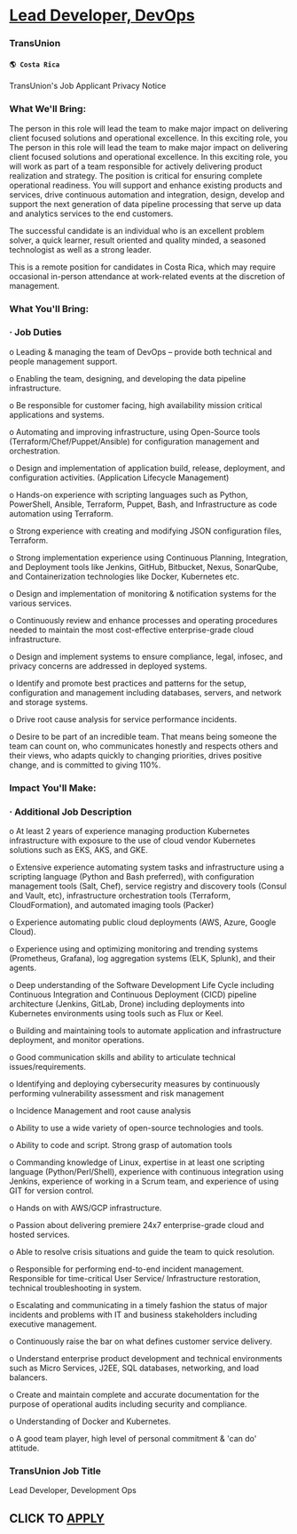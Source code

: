 # [Lead Developer, DevOps](https://www.remotewlb.com/apply/lead-developer-devops)  
### TransUnion  
#### `🌎 Costa Rica`  

TransUnion's Job Applicant Privacy Notice

### What We'll Bring:

The person in this role will lead the team to make major impact on delivering client focused solutions and operational excellence. In this exciting role, you The person in this role will lead the team to make major impact on delivering client focused solutions and operational excellence. In this exciting role, you will work as part of a team responsible for actively delivering product realization and strategy. The position is critical for ensuring complete operational readiness. You will support and enhance existing products and services, drive continuous automation and integration, design, develop and support the next generation of data pipeline processing that serve up data and analytics services to the end customers.  
  
The successful candidate is an individual who is an excellent problem solver, a quick learner, result oriented and quality minded, a seasoned technologist as well as a strong leader.  
  
This is a remote position for candidates in Costa Rica, which may require occasional in-person attendance at work-related events at the discretion of management.

### What You'll Bring:

### · Job Duties

o Leading & managing the team of DevOps – provide both technical and people management support.

o Enabling the team, designing, and developing the data pipeline infrastructure.

o Be responsible for customer facing, high availability mission critical applications and systems.

o Automating and improving infrastructure, using Open-Source tools (Terraform/Chef/Puppet/Ansible) for configuration management and orchestration.

o Design and implementation of application build, release, deployment, and configuration activities. (Application Lifecycle Management)

o Hands-on experience with scripting languages such as Python, PowerShell, Ansible, Terraform, Puppet, Bash, and Infrastructure as code automation using Terraform.

o Strong experience with creating and modifying JSON configuration files, Terraform.

o Strong implementation experience using Continuous Planning, Integration, and Deployment tools like Jenkins, GitHub, Bitbucket, Nexus, SonarQube, and Containerization technologies like Docker, Kubernetes etc.

o Design and implementation of monitoring & notification systems for the various services.

o Continuously review and enhance processes and operating procedures needed to maintain the most cost-effective enterprise-grade cloud infrastructure.

o Design and implement systems to ensure compliance, legal, infosec, and privacy concerns are addressed in deployed systems.

o Identify and promote best practices and patterns for the setup, configuration and management including databases, servers, and network and storage systems.

o Drive root cause analysis for service performance incidents.

o Desire to be part of an incredible team. That means being someone the team can count on, who communicates honestly and respects others and their views, who adapts quickly to changing priorities, drives positive change, and is committed to giving 110%.

### Impact You'll Make:

### · Additional Job Description

o At least 2 years of experience managing production Kubernetes infrastructure with exposure to the use of cloud vendor Kubernetes solutions such as EKS, AKS, and GKE.

o Extensive experience automating system tasks and infrastructure using a scripting language (Python and Bash preferred), with configuration management tools (Salt, Chef), service registry and discovery tools (Consul and Vault, etc), infrastructure orchestration tools (Terraform, CloudFormation), and automated imaging tools (Packer)

o Experience automating public cloud deployments (AWS, Azure, Google Cloud).

o Experience using and optimizing monitoring and trending systems (Prometheus, Grafana), log aggregation systems (ELK, Splunk), and their agents.

o Deep understanding of the Software Development Life Cycle including Continuous Integration and Continuous Deployment (CICD) pipeline architecture (Jenkins, GitLab, Drone) including deployments into Kubernetes environments using tools such as Flux or Keel.

o Building and maintaining tools to automate application and infrastructure deployment, and monitor operations.

o Good communication skills and ability to articulate technical issues/requirements.

o Identifying and deploying cybersecurity measures by continuously performing vulnerability assessment and risk management

o Incidence Management and root cause analysis

o Ability to use a wide variety of open-source technologies and tools.

o Ability to code and script. Strong grasp of automation tools

o Commanding knowledge of Linux, expertise in at least one scripting language (Python/Perl/Shell), experience with continuous integration using Jenkins, experience of working in a Scrum team, and experience of using GIT for version control.

o Hands on with AWS/GCP infrastructure.

o Passion about delivering premiere 24x7 enterprise-grade cloud and hosted services.

o Able to resolve crisis situations and guide the team to quick resolution.

o Responsible for performing end-to-end incident management. Responsible for time-critical User Service/ Infrastructure restoration, technical troubleshooting in system.

o Escalating and communicating in a timely fashion the status of major incidents and problems with IT and business stakeholders including executive management.

o Continuously raise the bar on what defines customer service delivery.

o Understand enterprise product development and technical environments such as Micro Services, J2EE, SQL databases, networking, and load balancers.

o Create and maintain complete and accurate documentation for the purpose of operational audits including security and compliance.

o Understanding of Docker and Kubernetes.

o A good team player, high level of personal commitment & 'can do' attitude.

###  TransUnion Job Title

Lead Developer, Development Ops  
## CLICK TO [APPLY](https://www.remotewlb.com/apply/lead-developer-devops)

